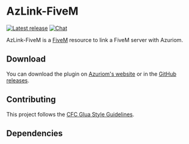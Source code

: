 # AzLink-FiveM

[![Latest release](https://img.shields.io/github/v/release/FullGreenGN/AzLink-Fivem?style=flat-square)](https://github.com/FullGreenGN/AzLink-Fivem/releases)
[![Chat](https://img.shields.io/discord/625774284823986183?color=5865f2&label=Discord&logo=discord&logoColor=fff&style=flat-square)](https://azuriom.com/discord)

AzLink-FiveM is a [FiveM](https://gmod.facepunch.com/) resource to link a FiveM server with Azuriom.

## Download

You can download the plugin on [Azuriom's website](https://azuriom.com/azlink) or in the [GitHub releases](https://github.com/FullGreenGN/AzLink-Fivem/releases).

## Contributing

This project follows the [CFC Glua Style Guidelines](https://github.com/CFC-Servers/cfc_glua_style_guidelines).

## Dependencies



